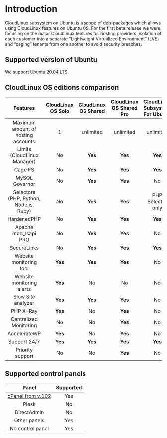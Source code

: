 # Introduction

CloudLinux subsystem on Ubuntu is a scope of deb-packages which allows using CloudLinux features on Ubuntu OS.
For the first beta release we were focusing on the major CloudLinux features for hosting providers: isolation of each customer into a separate “Lightweight Virtualized Environment” (LVE) and “caging” tenants from one another to avoid security breaches.

## Supported version of Ubuntu

We support Ubuntu 20.04 LTS.

## CloudLinux OS editions comparison

|**Features**|**CloudLinux OS Solo**|**CloudLinux OS Shared**|**CloudLinux OS Shared Pro**|**CloudLinux Subsystem For Ubuntu**|
|:-:|:-:|:-:|:-:|:-:|
|Maximum amount of hosting accounts|1|unlimited|unlimited|unlimited|
|Limits (CloudLinux Manager)|No|**Yes**|**Yes**|**Yes**|
|Cage FS|No|**Yes**|**Yes**|**Yes**|
|MySQL Governor|No|**Yes**|**Yes**|No|
|Selectors (PHP, Python, Node.js, Ruby)|No|**Yes**|**Yes**|PHP Selector only|
|HardenedPHP|No|**Yes**|**Yes**|**Yes**|
|Apache mod_lsapi PRO|No|**Yes**|**Yes**|No|
|SecureLinks|No|**Yes**|**Yes**|**Yes**|
|Website monitoring tool|**Yes**|**Yes**|**Yes**|No|
|Website monitoring alerts|**Yes**|No|No|No|
|Slow Site analyzer|**Yes**|**Yes**|**Yes**|No|
|PHP X-Ray|**Yes**|No|**Yes**|No|
|Centralized Monitoring|No|No|**Yes**|No|
|AccelerateWP|**Yes**|No|**Yes**|No|
|Support 24/7|**Yes**|**Yes**|**Yes**|**Yes**|
|Priority support|No|No|**Yes**|No|

## Supported control panels

| **Panel** | **Supported** |
|:-:|:-:|
|[cPanel from v.102](https://blog.cpanel.com/ubuntu-lts-and-full-cpanel-support/) | Yes |
|Plesk| No |
|DirectAdmin| No |
|Other panels| Yes |
|No control panel| Yes |